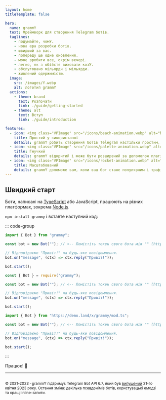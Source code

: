 ```yaml
---
layout: home
titleTemplate: false

hero:
  name: grammY
  text: Фреймворк для створення Telegram ботів.
  taglines: 
    - подумайте, чомУ.
    - нова ера розробки ботів.
    - швидший за вас.
    - попереду ще одне оновлення.
    - може зробити все, окрім вечері.
    - легко, як з обійстя виховати козУ.
    - обслуговано мільярди і мільярди.
    - живлений одержимістю.
  image:
    src: /images/Y.webp
    alt: логотип grammY
  actions:
    - theme: brand
      text: Розпочати
      link: ./guide/getting-started
    - theme: alt
      text: Вступ
      link: ./guide/introduction

features:
  - icon: <img class="VPImage" src="/icons/beach-animation.webp" alt="beach animation" width="32" height="32">
    title: Простий у використанні
    details: grammY робить створення ботів Telegram настільки простим, що ви вже знаєте, як це зробити.
  - icon: <img class="VPImage" src="/icons/palette-animation.webp" alt="palette animation" width="32" height="32">
    title: Гнучкий
    details: grammY відкритий і може бути розширений за допомогою плагінів, щоб точно відповідати вашим потребам.
  - icon: <img class="VPImage" src="/icons/rocket-animation.webp" alt="rocket animation" width="32" height="32">
    title: Масштабований
    details: grammY допоможе вам, коли ваш бот стане популярним і трафік зросте.
---
```


<HomeContent>

## Швидкий старт

Боти, написані на [TypeScript](https://www.typescriptlang.org) або JavaScript, працюють на різних платформах, зокрема [Node.js](https://nodejs.org).

`npm install grammy` і вставте наступний код:

::: code-group

```ts [TypeScript]
import { Bot } from "grammy";

const bot = new Bot(""); // <-- Помістіть токен свого бота між "" (https://t.me/BotFather)

// Відповідаємо "Привіт!" на будь-яке повідомлення.
bot.on("message", (ctx) => ctx.reply("Привіт!"));

bot.start();
```

```js [JavaScript]
const { Bot } = require("grammy");

const bot = new Bot(""); // <-- Помістіть токен свого бота між "" (https://t.me/BotFather)

// Відповідаємо "Привіт!" на будь-яке повідомлення.
bot.on("message", (ctx) => ctx.reply("Привіт!"));

bot.start();
```

```ts [Deno]
import { Bot } from "https://deno.land/x/grammy/mod.ts";

const bot = new Bot(""); // <-- Помістіть токен свого бота між "" (https://t.me/BotFather)

// Відповідаємо "Привіт!" на будь-яке повідомлення.
bot.on("message", (ctx) => ctx.reply("Привіт!"));

bot.start();
```

:::

Працює! :tada:

<footer id="home-footer">

---

<ClientOnly>
  <ThankYou :s="[
    'Дякуємо, ',
    '{name}',
    ', за внесок у grammY.',
    ', за створення grammY.']" />
</ClientOnly>

<div style="font-size: 0.75rem; display: flex; justify-content: center;">

© 2021-2023 &middot; grammY підтримує Telegram Bot API 6.7, який був [випущений](https://core.telegram.org/bots/api#april-21-2023) 21-го квітня 2023 року.
Остання зміна: декілька псевдонімів ботів, користувацькі емодзі та кращі inline-запити.

</div>
</footer>
</HomeContent>
